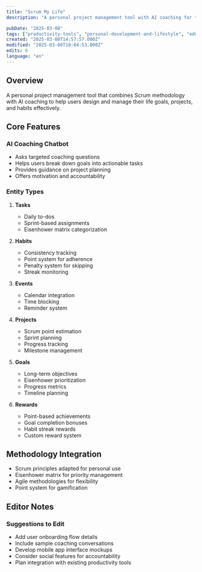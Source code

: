 ```yaml
---
title: "Scrum My Life"
description: "A personal project management tool with AI coaching for tasks, habits, and goals using Scrum methodology"

pubDate: "2025-03-08"
tags: ["productivity-tools", "personal-development-and-lifestyle", "education-and-training", "ai", "project-management"]
created: "2025-03-08T14:57:57.000Z"
modified: "2025-03-08T18:04:53.000Z"
edits: 6
language: "en"
---
```


## Overview
A personal project management tool that combines Scrum methodology with AI coaching to help users design and manage their life goals, projects, and habits effectively.

## Core Features

### AI Coaching Chatbot
- Asks targeted coaching questions
- Helps users break down goals into actionable tasks
- Provides guidance on project planning
- Offers motivation and accountability

### Entity Types
1. **Tasks**
   - Daily to-dos
   - Sprint-based assignments
   - Eisenhower matrix categorization

2. **Habits**
   - Consistency tracking
   - Point system for adherence
   - Penalty system for skipping
   - Streak monitoring

3. **Events**
   - Calendar integration
   - Time blocking
   - Reminder system

4. **Projects**
   - Scrum point estimation
   - Sprint planning
   - Progress tracking
   - Milestone management

5. **Goals**
   - Long-term objectives
   - Eisenhower prioritization
   - Progress metrics
   - Timeline planning

6. **Rewards**
   - Point-based achievements
   - Goal completion bonuses
   - Habit streak rewards
   - Custom reward system

## Methodology Integration
- Scrum principles adapted for personal use
- Eisenhower matrix for priority management
- Agile methodologies for flexibility
- Point system for gamification

## Editor Notes

### Suggestions to Edit
- Add user onboarding flow details
- Include sample coaching conversations
- Develop mobile app interface mockups
- Consider social features for accountability
- Plan integration with existing productivity tools